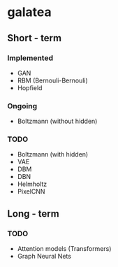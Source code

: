 # galatea

## Short - term

### Implemented

- GAN
- RBM (Bernouli-Bernouli)
- Hopfield

### Ongoing

- Boltzmann (without hidden)

### TODO

- Boltzmann (with hidden)
- VAE
- DBM
- DBN
- Helmholtz 
- PixelCNN

## Long - term

### TODO

- Attention models (Transformers)
- Graph Neural Nets